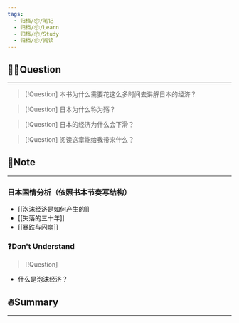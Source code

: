 ```yaml
---
tags:
  - 归档/📦/笔记
  - 归档/📦/Learn
  - 归档/📦/Study
  - 归档/📦/阅读
---
```


## 🙋‍♀️Question

---

> [!Question] 本书为什么需要花这么多时间去讲解日本的经济？

> [!Question] 日本为什么称为殇？

> [!Question] 日本的经济为什么会下滑？

> [!Question] 阅读这章能给我带来什么？

## 📝Note

---

### 日本国情分析（依照书本节奏写结构）

- [[泡沫经济是如何产生的]]
- [[失落的三十年]]
- [[暴跌与闪崩]]

### ❓Don't Understand

> [!Question]

- 什么是泡沫经济？

## 🔥Summary

---
